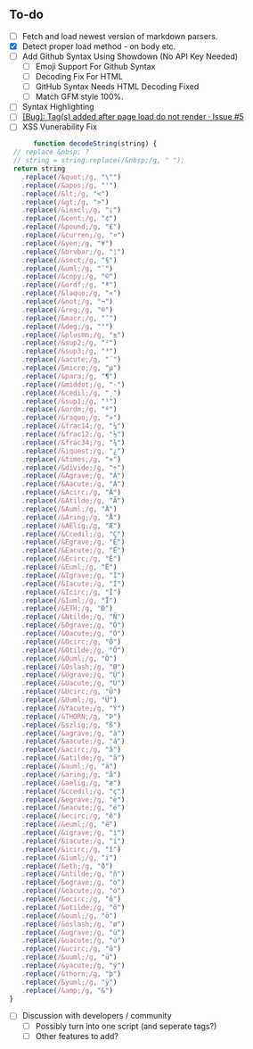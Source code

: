 ## To-do  


- [ ] Fetch and load newest version of markdown parsers.
- [X] Detect proper load method - on body etc. 
- [ ] Add Github Syntax Using Showdown (No API Key Needed)
     - [ ] Emoji Support For Github Syntax
     - [ ] Decoding Fix For HTML
     - [ ] GitHub Syntax Needs HTML Decoding Fixed 
     - [ ] Match GFM style 100%. 
- [ ] Syntax Highlighting
- [ ] [[Bug]: Tag(s) added after page load do not render · Issue #5](https://github.com/MarketingPipeline/Markdown-Tag/issues/5)
- [ ] XSS Vunerability Fix
         
 ```javascript
       function decodeString(string) {
  // replace &nbsp; ?
  // string = string.replace(/&nbsp;/g, " ");
  return string
    .replace(/&quot;/g, "\"")
    .replace(/&apos;/g, "'")
    .replace(/&lt;/g, "<")
    .replace(/&gt;/g, ">")
    .replace(/&iexcl;/g, "¡")
    .replace(/&cent;/g, "¢")
    .replace(/&pound;/g, "£")
    .replace(/&curren;/g, "¤")
    .replace(/&yen;/g, "¥")
    .replace(/&brvbar;/g, "¦")
    .replace(/&sect;/g, "§")
    .replace(/&uml;/g, "¨")
    .replace(/&copy;/g, "©")
    .replace(/&ordf;/g, "ª")
    .replace(/&laquo;/g, "«")
    .replace(/&not;/g, "¬")
    .replace(/&reg;/g, "®")
    .replace(/&macr;/g, "¯")
    .replace(/&deg;/g, "°")
    .replace(/&plusmn;/g, "±")
    .replace(/&sup2;/g, "²")
    .replace(/&sup3;/g, "³")
    .replace(/&acute;/g, "´")
    .replace(/&micro;/g, "µ")
    .replace(/&para;/g, "¶")
    .replace(/&middot;/g, "·")
    .replace(/&cedil;/g, "¸")
    .replace(/&sup1;/g, "¹")
    .replace(/&ordm;/g, "º")
    .replace(/&raquo;/g, "»")
    .replace(/&frac14;/g, "¼")
    .replace(/&frac12;/g, "½")
    .replace(/&frac34;/g, "¾")
    .replace(/&iquest;/g, "¿")
    .replace(/&times;/g, "×")
    .replace(/&divide;/g, "÷")
    .replace(/&Agrave;/g, "À")
    .replace(/&Aacute;/g, "Á")
    .replace(/&Acirc;/g, "Â")
    .replace(/&Atilde;/g, "Ã")
    .replace(/&Auml;/g, "Ä")
    .replace(/&Aring;/g, "Å")
    .replace(/&AElig;/g, "Æ")
    .replace(/&Ccedil;/g, "Ç")
    .replace(/&Egrave;/g, "È")
    .replace(/&Eacute;/g, "É")
    .replace(/&Ecirc;/g, "Ê")
    .replace(/&Euml;/g, "Ë")
    .replace(/&Igrave;/g, "Ì")
    .replace(/&Iacute;/g, "Í")
    .replace(/&Icirc;/g, "Î")
    .replace(/&Iuml;/g, "Ï")
    .replace(/&ETH;/g, "Ð")
    .replace(/&Ntilde;/g, "Ñ")
    .replace(/&Ograve;/g, "Ò")
    .replace(/&Oacute;/g, "Ó")
    .replace(/&Ocirc;/g, "Ô")
    .replace(/&Otilde;/g, "Õ")
    .replace(/&Ouml;/g, "Ö")
    .replace(/&Oslash;/g, "Ø")
    .replace(/&Ugrave;/g, "Ù")
    .replace(/&Uacute;/g, "Ú")
    .replace(/&Ucirc;/g, "Û")
    .replace(/&Uuml;/g, "Ü")
    .replace(/&Yacute;/g, "Ý")
    .replace(/&THORN;/g, "Þ")
    .replace(/&szlig;/g, "ß")
    .replace(/&agrave;/g, "à")
    .replace(/&aacute;/g, "á")
    .replace(/&acirc;/g, "â")
    .replace(/&atilde;/g, "ã")
    .replace(/&auml;/g, "ä")
    .replace(/&aring;/g, "å")
    .replace(/&aelig;/g, "æ")
    .replace(/&ccedil;/g, "ç")
    .replace(/&egrave;/g, "è")
    .replace(/&eacute;/g, "é")
    .replace(/&ecirc;/g, "ê")
    .replace(/&euml;/g, "ë")
    .replace(/&igrave;/g, "ì")
    .replace(/&iacute;/g, "í")
    .replace(/&icirc;/g, "î")
    .replace(/&iuml;/g, "ï")
    .replace(/&eth;/g, "ð")
    .replace(/&ntilde;/g, "ñ")
    .replace(/&ograve;/g, "ò")
    .replace(/&oacute;/g, "ó")
    .replace(/&ocirc;/g, "ô")
    .replace(/&otilde;/g, "õ")
    .replace(/&ouml;/g, "ö")
    .replace(/&oslash;/g, "ø")
    .replace(/&ugrave;/g, "ù")
    .replace(/&uacute;/g, "ú")
    .replace(/&ucirc;/g, "û")
    .replace(/&uuml;/g, "ü")
    .replace(/&yacute;/g, "ý")
    .replace(/&thorn;/g, "þ")
    .replace(/&yuml;/g, "ÿ")
    .replace(/&amp;/g, "&")
}
```



- [ ] Discussion with developers / community
     - [ ] Possibly turn into one script (and seperate tags?) 
     - [ ] Other features to add?
